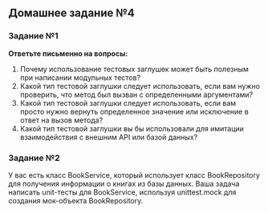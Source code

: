 ## Домашнее задание №4
### Задание №1
**Ответьте письменно на вопросы:**
1. Почему использование тестовых заглушек может быть полезным при написании модульных тестов?
2. Какой тип тестовой заглушки следует использовать, если вам нужно проверить, что метод был вызван с определенными аргументами?
3. Какой тип тестовой заглушки следует использовать, если вам просто нужно вернуть определенное значение или исключение
в ответ на вызов метода?
4. Какой тип тестовой заглушки вы бы использовали для имитации взаимодействия с внешним API или базой данных?
### Задание №2
У вас есть класс BookService, который использует класс BookRepository для получения информации о книгах из базы данных.
Ваша задача написать unit-тесты для BookService, используя unittest.mock для создания мок-объекта BookRepository.
